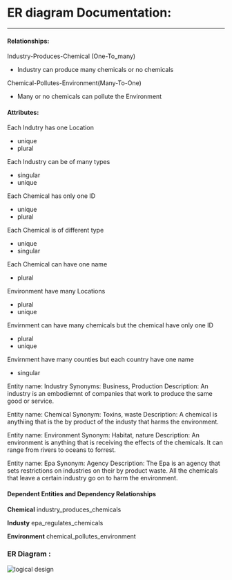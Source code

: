 # ER diagram Documentation:
---------------------------------------------------------------------------------------------------------------------------------------------------------------------------------
#### Relationships:
Industry-Produces-Chemical (One-To_many)
- Industry can produce many chemicals or no chemicals

Chemical-Pollutes-Environment(Many-To-One)
- Many or no chemicals can pollute the Environment
#### Attributes:
Each Indutry has one Location 
- unique
- plural


Each Industry can be of many types
- singular
- unique

Each Chemical has only one ID
- unique
- plural


Each Chemical is of different type
- unique
- singular


Each Chemical can have one name
- plural


Environment have many Locations
- plural
- unique


Envirnment can have many chemicals but the chemical have only one ID
- plural
- unique


Envirnment have many counties but each country have one name
- singular

Entity name: Industry
Synonyms: Business, Production
Description: An industry is an embodiemnt of companies that work to produce the same good or service.

Entity name: Chemical
Synonym: Toxins, waste
Description: A chemical is anythiing that is the by product of the industy that harms the environment.

Entity name: Environment
Synonym: Habitat, nature
Description: An environment is anything that is receiving the effects of the chemicals. It can range from rivers to oceans to forrest.

Entity name: Epa
Synonym: Agency
Description: The Epa is an agency that sets restrictions on industries on their by product waste. All the chemicals that leave a certain industry go on to harm the environment.

#### Dependent Entities and Dependency Relationships
**Chemical**
industry_produces_chemicals

**Industy**
epa_regulates_chemicals

**Environment**
chemical_pollutes_environment



### ER Diagram : 

![logical design](https://user-images.githubusercontent.com/90651416/138149076-8cff46d0-d54c-42b9-8983-902673a5d7dd.png)

